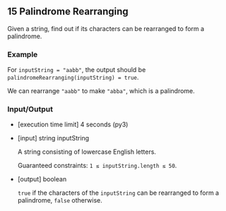 ## 15 Palindrome Rearranging 

Given a string, find out if its characters can be rearranged to form a palindrome.

### Example

For `inputString = "aabb"`, the output should be
`palindromeRearranging(inputString) = true`.

We can rearrange `"aabb"` to make `"abba"`, which is a palindrome.

### Input/Output

* [execution time limit] 4 seconds (py3)

* [input] string inputString

  A string consisting of lowercase English letters.

  Guaranteed constraints:
  `1 ≤ inputString.length ≤ 50`.

* [output] boolean

  `true` if the characters of the `inputString` can be rearranged to form a palindrome, `false` otherwise.
